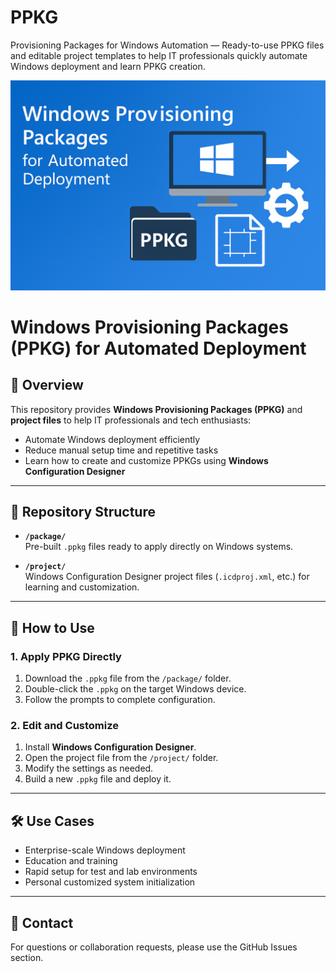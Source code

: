 # PPKG
Provisioning Packages for Windows Automation — Ready-to-use PPKG files and editable project templates to help IT professionals quickly automate Windows deployment and learn PPKG creation.

![Windows Provisioning Packages](images/PPKG_Banner.png)

# Windows Provisioning Packages (PPKG) for Automated Deployment

## 📌 Overview
This repository provides **Windows Provisioning Packages (PPKG)** and **project files** to help IT professionals and tech enthusiasts:
- Automate Windows deployment efficiently
- Reduce manual setup time and repetitive tasks
- Learn how to create and customize PPKGs using **Windows Configuration Designer**

---

## 📂 Repository Structure
- **`/package/`**  
  Pre-built `.ppkg` files ready to apply directly on Windows systems.
  
- **`/project/`**  
  Windows Configuration Designer project files (`.icdproj.xml`, etc.) for learning and customization.

---

## 🚀 How to Use

### 1. **Apply PPKG Directly**
1. Download the `.ppkg` file from the `/package/` folder.
2. Double-click the `.ppkg` on the target Windows device.
3. Follow the prompts to complete configuration.

### 2. **Edit and Customize**
1. Install **Windows Configuration Designer**.
2. Open the project file from the `/project/` folder.
3. Modify the settings as needed.
4. Build a new `.ppkg` file and deploy it.

---

## 🛠 Use Cases
- Enterprise-scale Windows deployment
- Education and training
- Rapid setup for test and lab environments
- Personal customized system initialization

---

## 📧 Contact
For questions or collaboration requests, please use the GitHub Issues section.

